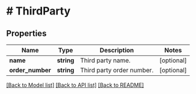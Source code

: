 # # ThirdParty

## Properties

Name | Type | Description | Notes
------------ | ------------- | ------------- | -------------
**name** | **string** | Third party name. | [optional]
**order_number** | **string** | Third party order number. | [optional]

[[Back to Model list]](../../README.md#models) [[Back to API list]](../../README.md#endpoints) [[Back to README]](../../README.md)
